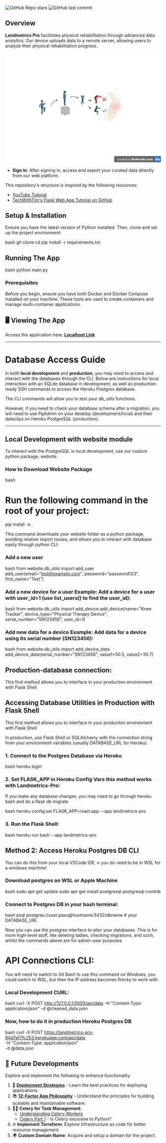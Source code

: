 
![GitHub Repo stars](https://img.shields.io/github/stars/zbates1/Landmetrics-Pro?style=social) ![GitHub last commit](https://img.shields.io/github/last-commit/zbates1/Landmetrics-Pro)

## Overview
**Landmetrics Pro** facilitates physical rehabilitation through advanced data analytics. Our device uploads data to a remote server, allowing users to analyze their physical rehabilitation progress.

![Image Alt text](./website/static/images/example_usage_stock_3.png)


- **Sign In**: After signing in, access and export your curated data directly from our web platform.

This repository's structure is inspired by the following resources:
- [YouTube Tutorial](https://www.youtube.com/watch?v=dam0GPOAvVI&list=LL&index=27)
- [TechWithTim's Flask Web App Tutorial on GitHub](https://github.com/techwithtim/Flask-Web-App-Tutorial)

## Setup & Installation

Ensure you have the latest version of Python installed. Then, clone and set up the project environment:

bash
git clone <repo-url>
cd <repo-directory>
pip install -r requirements.txt


## Running The App

bash
python main.py


### Prerequisites

Before you begin, ensure you have both Docker and Docker Compose installed on your machine. These tools are used to create containers and manage multi-container applications.

## 🖥 Viewing The App

Access the application here: [**Localhost Link**](http://127.0.0.1:5000)

---

# Database Access Guide

In both **local development** and **production**, you may need to access and interact with the databases through the CLI. Below are instructions for local interaction with an SQLite database in development, as well as production-ready SSH commands to access the Heroku Postgres database.

The CLI commands will allow you to test your db_utils functions. 

However, if you need to check your database schema after a migration, you will need to use PgAdmin on your desktop (development/local) and then dataclips on Heroku PostgreSQL (production).

---

## Local Development with website module

To interact with the PostgreSQL in local development, use our custom python package, website.

### **How to Download Website Package**
bash
# Run the following command in the root of your project:
pip install -e .


This command downloads your website folder as a python package, avoiding relative import issues, and allows you to interact with database easily through python CLI.
 

### Add a new user
bash
from website.db_utils import add_user
add_user(email="test@example.com", password="password123", first_name="Test")

### Add a new device for a user Example: Add a device for a user with user_id=1 (use list_users() to find the user_id):
bash
from website.db_utils import add_device
add_device(name="Knee Tracker", device_type="Physical Therapy Device", serial_number="SN123456", user_id=1)

### Add new data for a device Example: Add data for a device using its serial number (SN123456):
bash
from website.db_utils import add_device_data
add_device_data(serial_number="SN123456", value1=50.5, value2=30.7)


## Production-database connection:

This first method allows you to interface in your production environment with Flask Shell

## Accessing Database Utilities in Production with Flask Shell

This first method allows you to interface in your production environment with Flask Shell

In production, use Flask Shell or SQLAlchemy with the connection string from your environment variables (usually DATABASE_URL for Heroku).

### 1. **Connect to the Postgres Database via Heroku**
bash
heroku login


### 2. Set FLASK_APP in Heroku Config Vars **this method works with Landmetrics-Pro**:

If you make any database changes, you may need to go through heroku bash and do a flask db migrate

bash
heroku config:set FLASK_APP=main:app --app landmetrics-pro

### 3. Run the Flask Shell:
bash
heroku run bash --app landmetrics-pro


## Method 2: Access Heroku Postgres DB CLI
You can do this from your local VSCode IDE -> you do need to be in WSL for a windows machine!

### Download postgres on WSL or Apple Machine
bash
sudo apt-get update
sudo apt-get install postgresql postgresql-contrib

### Connect to Postgres DB in your bash terminal:
bash
psql postgres://user:pass@hostname:5432/dbname # your DATABASE_URL

Now you can use the postgres interface to alter your databases. This is for more high-level stuff, like deleting tables, checking migrations, and such, whilst the commands above are for admin-user purposes


# API Connections CLI:
You will need to switch to Git Bash to use this command on Windows, you could switch to WSL, but then the IP address becomes finicky to work with. 

### Local Development CURL:
bash
curl -X POST http://127.0.0.1:5000/api/data -H "Content-Type: application/json" -d @cleaned_data.json

### Now, how to do it in production Heroku Postgres DB
bash
curl -X POST https://landmetrics-pro-94d7ef7fc253.herokuapp.com/api/data \
     -H "Content-Type: application/json" \
     -d @data.json


## 🌟 Future Developments

Explore and implement the following to enhance functionality:

1. 🚀 [**Deployment Strategies**](https://medium.com/@niketl16/best-deployment-strategies-for-application-f4600ed4dd2) - Learn the best practices for deploying applications.
2. 📚 [**12-Factor App Philosophy**](https://12factor.net/) - Understand the principles for building scalable and maintainable software.
3. 🧑‍💻 **Celery for Task Management**:
   - [Understanding Celery Workers](https://ankurdhuriya.medium.com/understanding-celery-workers-concurrency-prefetching-and-heartbeats-85707f28c506)
   - [Celery Part 1](https://medium.com/scalereal/understanding-celery-part-1-why-use-celery-and-what-is-celery-b96bf958cd80) - Is Celery exclusive to Python?
4. 🌐 **Implement Terraform**: Explore infrastructure as code for better resource management.
5. 🌍 **Custom Domain Name**: Acquire and setup a domain for the project.

